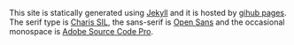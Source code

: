 This site is statically generated using [Jekyll] and it is hosted by [gihub pages].
The serif type is [Charis SIL], the sans-serif is [Open Sans] and the occasional monospace is [Adobe Source Code Pro].

[jekyll]: http://jekyllrb.com/
[gihub pages]: https://pages.github.com/
[Charis SIL]: http://scripts.sil.org/cms/scripts/page.php?site_id=nrsi&id=charissilfont
[Open Sans]: http://www.google.com/fonts/specimen/Open+Sans
[Adobe Source Code Pro]: http://store1.adobe.com/cfusion/store/html/index.cfm?event=displayFontPackage&code=1960
[Bootstrap]: http://getbootstrap.com/


